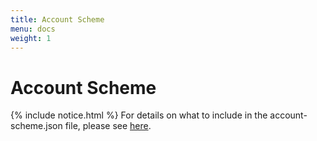 ```yaml
---
title: Account Scheme
menu: docs
weight: 1
---
```


# Account Scheme
{% include notice.html %}
For details on what to include in the account-scheme.json file, please see [here](/reference/account-scheme-json).